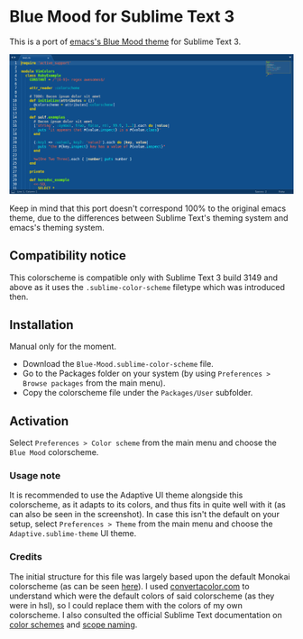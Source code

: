 # Blue Mood for Sublime Text 3

This is a port of [emacs's Blue Mood theme](https://emacsthemes.com/themes/blue-mood-theme.html) for Sublime Text 3.

![Screenshot](screenshot.png)

Keep in mind that this port doesn't correspond 100% to the original emacs theme, due to the differences between Sublime Text's theming system and emacs's theming system.

## Compatibility notice

This colorscheme is compatible only with Sublime Text 3 build 3149 and above as it uses the `.sublime-color-scheme` filetype which was introduced then.

## Installation

Manual only for the moment.

- Download the `Blue-Mood.sublime-color-scheme` file.
- Go to the Packages folder on your system (by using `Preferences > Browse packages` from the main menu).
- Copy the colorscheme file under the `Packages/User` subfolder.

## Activation

Select `Preferences > Color scheme` from the main menu and choose the `Blue Mood` colorscheme.

### Usage note

It is recommended to use the Adaptive UI theme alongside this colorscheme, as it adapts to its colors, and thus fits in quite well with it (as can also be seen in the screenshot). In case this isn't the default on your setup, select `Preferences > Theme` from the main menu and choose the `Adaptive.sublime-theme` UI theme.

### Credits

The initial structure for this file was largely based upon the default Monokai colorscheme (as can be seen [here](https://github.com/twolfson/sublime-files/blob/master/Packages/Color%20Scheme%20-%20Default/Monokai.sublime-color-scheme)). I used [convertacolor.com](https://convertacolor.com/) to understand which were the default colors of said colorscheme (as they were in hsl), so I could replace them with the colors of my own colorscheme. I also consulted the official Sublime Text documentation on [color schemes](https://www.sublimetext.com/docs/3/color_schemes.html) and [scope naming](https://www.sublimetext.com/docs/3/scope_naming.html).
